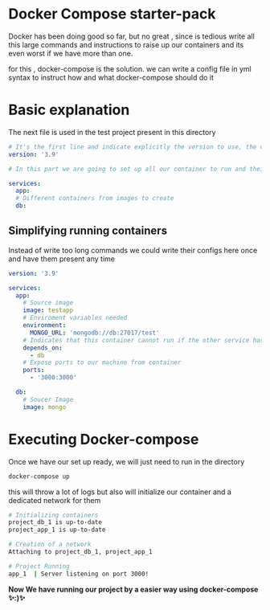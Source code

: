 # Docker Compose starter-pack

Docker has been doing good so far, but no great , since is tedious write all this large commands and instructions to raise up our containers and its even worst if we have more than one.

for this , docker-compose is the solution. we can write a config file in yml syntax to instruct how and what docker-compose should do it

# Basic explanation

The next file is used in the test project present in this directory

```yml
# It's the first line and indicate explicitly the version to use, the current version is '3.9' to date
version: '3.9'

# In this part we are going to set up all our container to run and their configurations

services:
  app:
  # Different containers from images to create
  db:
```

## Simplifying running containers

Instead of write too long commands we could write their configs here once and have them present any time

```yml
version: '3.9'

services:
  app:
    # Source image
    image: testapp
    # Enviroment variables needed
    environment:
      MONGO_URL: 'mongodb://db:27017/test'
    # Indicates that this container cannot run if the other service has failed, in this case our other cotnainer "db"
    depends_on:
      - db
    # Expose ports to our machine from container
    ports:
      - '3000:3000'

  db:
    # Soucer Image
    image: mongo
```

# Executing Docker-compose

Once we have our set up ready, we will just need to run in the directory

```sh
docker-compose up
```

this will throw a lot of logs but also will initialize our container and a dedicated network for them

```sh
# Initializing containers
project_db_1 is up-to-date
project_app_1 is up-to-date

# Creation of a network
Attaching to project_db_1, project_app_1

# Project Running
app_1  | Server listening on port 3000!
```

**Now We have running our project by a easier way using docker-compose ✨:)✨**
